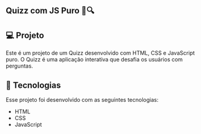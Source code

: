 ## Quizz com JS Puro 🧠🔍

## 💻 Projeto
Este é um projeto de um Quizz desenvolvido com HTML, CSS e JavaScript puro. O Quizz é uma aplicação interativa que desafia os usuários com perguntas.

## 🚀 Tecnologias
Esse projeto foi desenvolvido com as seguintes tecnologias:
- HTML
- CSS
- JavaScript
